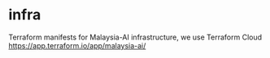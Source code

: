 # infra

Terraform manifests for Malaysia-AI infrastructure, we use Terraform Cloud https://app.terraform.io/app/malaysia-ai/
